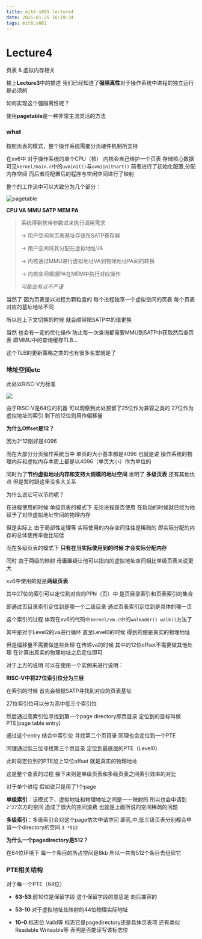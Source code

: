 ```yaml
---
title: mit6.s081 lecture4
date: 2025-01-25 16:19:34
tags: mit6.s081
---
```


# Lecture4

页表 & 虚拟内存相关

接上**Lecture3**中的描述 我们已经知道了**强隔离性**对于操作系统中进程的独立运行是必须的

如何实现这个强隔离性呢？

使用**pagetable**是一种非常主流灵活的方法

### what

按照页表的模式，整个操作系统需要分页硬件机制所支持

在xv6中 对于操作系统的单个CPU（核） 内核会自己维护一个页表 存储核心数据 可见`kernel/main.c`中的`uvminit()`与`uvmiinithart()` 前者进行了初始化配置,分配内存空间 而后者将配置后的程序与空闲空间进行了映射

整个的工作流中可以大致分为几个部分：

![pagetable](/./images/memstream.jpg)

**CPU VA MMU SATP MEM PA**

> 系统得到携带参数进来执行调用需求 
>
> -> 用户空间将页表基址存储在SATP寄存器
>
>  -> 用户空间将其分配在虚拟地址VA
>
> -> 内核通过MMU进行虚拟地址VA到物理地址PA间的转换 
>
> -> 内核空间根据PA在MEM中执行对应操作
>
> *可能会有点不严谨*

当然了 因为页表是以进程为颗粒度的 每个进程独享一个虚拟空间的页表 每个页表对应的基址地址不同

所以在上下文切换的时候 就会顺带把SATP中的值更换

当然 也会有一定的优化操作 防止每一次查询都需要MMU到SATP中获取然后查页表 即MMU中的查询缓存TLB...

这个TLB的更新策略之类的也有很多名堂就是了



### 地址空间etc

此处以RISC-V为标准

![](https://xv6.dgs.zone/tranlate_books/book-riscv-rev1/images/c3/p1.png)

由于RISC-V是64位的机器 可以观察到此处预留了25位作为兼容之类的 27位作为虚拟地址的索引 剩下的12位则用作偏移量

**为什么Offset是12？**

因为2^12刚好是4096

而在大部分分页操作系统当中 单页的大小基本都是4096 也就是说 操作系统的物理内存和虚拟内存本质上都是以4096（单页大小）作为单位的

同时为了**节约虚拟地址内存和支持大规模的地址空间** 发明了 **多级页表** 还有其他优点 但是暂时跟这里没多大关系

为什么说它可以节约呢？

在进程使用的时候 单级页表的模式下 无论进程是否使用 在启动的时候就已经为他赋予了对应虚拟地址空间的物理内存

但是实际上 由于局部性定理等 实际使用的内存空间往往是稀疏的 即实际分配的内存的总体使用率会比较低

而在多级页表的模式下 **只有在当实际使用到的时候 才会实际分配内存** 

同时 由于两级的映射 毋庸置疑让他可以指向的虚拟地址空间相比单级页表来说更大



xv6中使用的就是**两级页表**

其中27位的索引可以定位到对应的PPN（页）中 是页目录索引和页表索引的集合 

即通过页目录索引定位到是哪一个二级目录 通过页表索引定位到是具体的哪一页

这个索引的过程 体现在xv6的代码中`kernel/vm.c`中的`walkaddr() walk()`方法了

其中是对于Level2的va进行循环 直至Level0的时候 得到的便是真实的物理地址



但是偏移量不需要做这些处理 在传递va的时候 其中的12位offset不需要做其他处理 在计算出真实的物理地址之后定位即可



对于上方的说明 可以在使用一个实例来进行说明：

**RISC-V中将27位索引位分为三层**

在索引的时候 首先会根据SATP寻找到对应的页表基址

27位索引位可以分为高中低三个索引位

 然后通过高索引位寻找到第一个page directory即页目录 定位到的目标叫做PTE(page table entry)

通过这个entry 结合中索引位 寻找第二个页目录 同理也会定位到一个PTE

同理通过低三位寻找第三个页目录 定位到最底层的PTE（Level0）

此时将定位到的PTE加上12位offset 就是真实的物理地址

这是整个查表的过程 接下来则是单级页表和多级页表之间索引效率的对比

对于单个进程 假如说只是用了1个page

**单级索引**：该模式下，虚拟地址和物理地址之间是一一映射的 所以也会申请到`2^27`次方的空间 造成了很大的空间浪费 也就是上面所说的空间稀疏的问题

**多级索引**：多级索引会对这个page依次申请空间 即高,中,低三级页表分别都会申请一个directory的空间 `3 *512` 

**为什么一个pagedirectory是512？**

在64位环境下 每一个条目的所占空间是8kb 所以一共有512个条目去组织它



### PTE相关结构

对于每一个PTE（64位）

- **63-53**:前10位是保留字段 这个保留字段的意思是 向后兼容的

- **53-10**:对于虚拟地址处映射的44位物理实际地址
- **10-0**:标志位 Vaild等 标志它是pagedirectory还是具体页表项 还有类似Readable Writeable等 表明是否能读写该标志位
